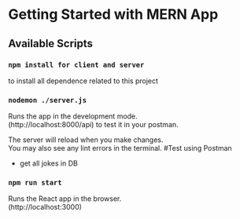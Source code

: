 # Getting Started with MERN App

## Available Scripts

### `npm install for client and server`

to install all dependence related to this project

### `nodemon ./server.js`

Runs the app in the development mode.\
(http://localhost:8000/api) to test it in your postman.

The server will reload when you make changes.\
You may also see any lint errors in the terminal.
#Test using Postman

- get all jokes in DB

### `npm run start`

Runs the React app in the browser.\
(http://localhost:3000)
